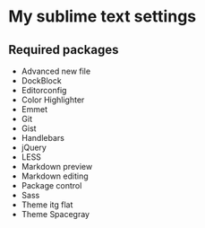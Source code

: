 # My sublime text settings

## Required packages

* Advanced new file
* DockBlock
* Editorconfig
* Color Highlighter
* Emmet
* Git
* Gist
* Handlebars
* jQuery
* LESS
* Markdown preview
* Markdown editing
* Package control
* Sass
* Theme itg flat
* Theme Spacegray
